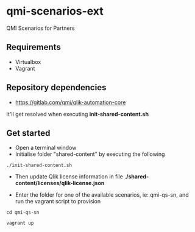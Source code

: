 # qmi-scenarios-ext

QMI Scenarios for Partners

## Requirements
* Virtualbox
* Vagrant

## Repository dependencies
* https://gitlab.com/qmi/qlik-automation-core

It'll get resolved when executing **init-shared-content.sh**

## Get started
* Open a terminal window
* Initialise folder "shared-content" by executing the following

```
./init-shared-content.sh

```

* Then update Qlik license information in file **./shared-content/licenses/qlik-license.json**

* Enter the folder for one of the available scenarios, ie: qmi-qs-sn, and run the vagrant script to provision
```
cd qmi-qs-sn
```
```
vagrant up
```


